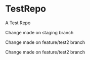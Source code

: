 # TestRepo
A Test Repo

Change made on staging branch

Change made on feature/test2 branch

Change made on feature/test2 branch 